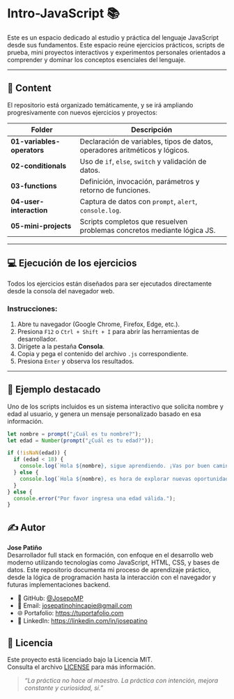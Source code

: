 # Intro-JavaScript 📚

Este es un espacio dedicado al estudio y práctica del lenguaje JavaScript desde sus fundamentos. Este espacio reúne ejercicios prácticos, scripts de prueba, mini proyectos interactivos y experimentos personales orientados a comprender y dominar los conceptos esenciales del lenguaje.

---

## 📌 Content

El repositorio está organizado temáticamente, y se irá ampliando progresivamente con nuevos ejercicios y proyectos:

| Folder                 | Descripción                                                                 |
|------------------------|-----------------------------------------------------------------------------|
| **01-variables-operators**   | Declaración de variables, tipos de datos, operadores aritméticos y lógicos. |
| **02-conditionals**          | Uso de `if`, `else`, `switch` y validación de datos.                        |
| **03-functions**             | Definición, invocación, parámetros y retorno de funciones.                  |
| **04-user-interaction**      | Captura de datos con `prompt`, `alert`, `console.log`.                      |
| **05-mini-projects**         | Scripts completos que resuelven problemas concretos mediante lógica JS.     |

---

## 💻 Ejecución de los ejercicios

Todos los ejercicios están diseñados para ser ejecutados directamente desde la consola del navegador web.

### Instrucciones:

1. Abre tu navegador (Google Chrome, Firefox, Edge, etc.).
2. Presiona `F12` o `Ctrl + Shift + I` para abrir las herramientas de desarrollador.
3. Dirígete a la pestaña **Consola**.
4. Copia y pega el contenido del archivo `.js` correspondiente.
5. Presiona `Enter` y observa los resultados.

---

## 🧪 Ejemplo destacado

Uno de los scripts incluidos es un sistema interactivo que solicita nombre y edad al usuario, y genera un mensaje personalizado basado en esa información.

```javascript
let nombre = prompt("¿Cuál es tu nombre?");
let edad = Number(prompt("¿Cuál es tu edad?"));

if (!isNaN(edad)) {
  if (edad < 18) {
    console.log(`Hola ${nombre}, sigue aprendiendo. ¡Vas por buen camino!`);
  } else {
    console.log(`Hola ${nombre}, es hora de explorar nuevas oportunidades. 🚀`);
  }
} else {
  console.error("Por favor ingresa una edad válida.");
}
```
## ✍️ Autor

**Jose Patiño**  
Desarrollador full stack en formación, con enfoque en el desarrollo web moderno utilizando tecnologías como JavaScript, HTML, CSS, y bases de datos. Este repositorio documenta mi proceso de aprendizaje práctico, desde la lógica de programación hasta la interacción con el navegador y futuras implementaciones backend.

- 🔗 GitHub: [@JosepoMP]([https://github.com/josepatino](https://github.com/JosepoMP)) 
- 📧 Email: josepatinohincapie@gmail.com
- 🌐 Portafolio: https://tuportafolio.com 
- 💼 LinkedIn: https://linkedin.com/in/josepatino

## 📢 Licencia

Este proyecto está licenciado bajo la Licencia MIT.  
Consulta el archivo [LICENSE](LICENSE) para más información.

> _“La práctica no hace al maestro. La práctica con intención, mejora constante y curiosidad, sí.”_
